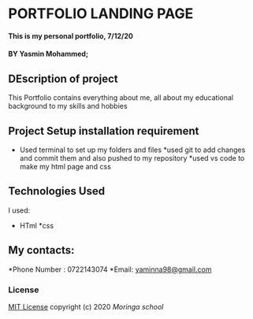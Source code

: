 # PORTFOLIO LANDING PAGE
####  This  is my personal portfolio, 7/12/20
#### BY **Yasmin Mohammed**;

## DEscription of project
This Portfolio contains everything about me, all about my educational background to my skills and hobbies
## Project Setup installation requirement
* Used terminal to set up my folders and files
*used git to add changes and commit them and also pushed to my repository
*used vs code to make my html page and css

##  Technologies Used
I used:
* HTml
*css
## My contacts:
 *Phone Number : 0722143074
 *Email: yaminna98@gmail.com
 ### License 
 [MIT License]( )
 copyright (c) 2020  *Moringa school*

